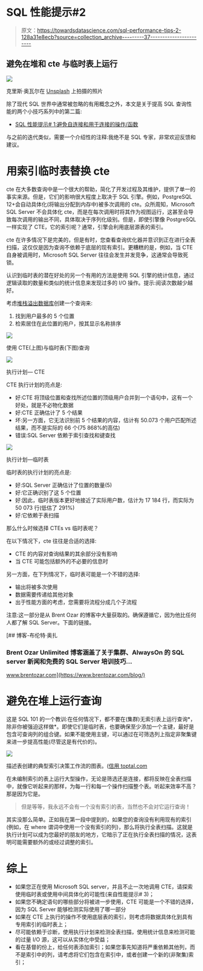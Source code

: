 # SQL 性能提示#2

> 原文：<https://towardsdatascience.com/sql-performance-tips-2-128a31e8ecb?source=collection_archive---------37----------------------->

## 避免在堆和 cte 与临时表上运行

![](img/44a302f3098e21d97b6db4dec1c999fe.png)

克里斯·奥瓦尔在 [Unsplash](https://unsplash.com/?utm_source=medium&utm_medium=referral) 上拍摄的照片

除了现代 SQL 世界中通常被忽略的有用概念之外，本文是关于提高 SQL 查询性能的两个小技巧系列中的第二篇:

*   [SQL 性能提示# 1:避免自连接和用于连接的操作/函数](/sql-performance-tips-1-50eb318cd0e5)

与之前的迭代类似，需要一个介绍性的注释:我绝不是 SQL 专家，非常欢迎反馈和建议。

# 用索引临时表替换 cte

cte 在大多数查询中是一个很大的帮助，简化了开发过程及其维护，提供了单一的事实来源。但是，它们的影响很大程度上取决于 SQL 引擎。例如，PostgreSQL 12+会自动具体化(将输出分配到内存中)被多次调用的 cte。众所周知，Microsoft SQL Server 不会具体化 cte，而是在每次调用时将其作为视图运行，这甚至会导致每次调用的输出不同，具体取决于序列化级别。但是，即使引擎像 PostgreSQL 一样实现了 CTE，它的索引呢？通常，引擎会利用底层源表的索引。

cte 在许多情况下是完美的，但是有时，您查看查询优化器并意识到正在进行全表扫描，这仅仅是因为查询不依赖于底层的现有索引。更糟糕的是，例如，当 CTE 自身被调用时，Microsoft SQL Server 往往会发生并发竞争，这通常会导致死锁。

认识到临时表的潜在好处的另一个有用的方法是使用 SQL 引擎的统计信息，通过逻辑读取的数量和类似的统计信息来发现过多的 I/O 操作。提示:阅读次数越少越好。

考虑[堆栈溢出数据库](https://archive.org/details/stackexchange)创建一个查询来:

1.  找到用户最多的 5 个位置
2.  检索居住在此位置的用户，按其显示名称排序

![](img/eaa3fc773b86e0959d8fa31104e1fa18.png)

使用 CTE(上图)与临时表(下图)查询

![](img/d795250c799f649963a1bdae0a0c523d.png)

执行计划— CTE

CTE 执行计划的亮点是:

*   好:CTE 将顶级位置和查找所述位置的顶级用户合并到一个语句中，这有一个好处，就是不必物化数据
*   好:CTE 正确估计了 5 个结果
*   坏:另一方面，它无法识别前 5 个结果的内容，估计有 50.073 个用户匹配所述结果，而不是实际的 66 个(75 868%的高估)
*   错误:SQL Server 依赖于索引查找和键查找

![](img/3742084f628f6ce875acd85d8a7f3658.png)

执行计划—临时表

临时表的执行计划的亮点是:

*   好:SQL Server 正确估计了位置的数量(5)
*   好:它正确识别了这 5 个位置
*   好:因此，临时表版本更好地接近了实际用户数，估计为 17 184 行，而实际为 50 073 行(低估了 291%)
*   好:它依赖于表扫描

那么什么时候选择 CTEs vs 临时表呢？

在以下情况下，cte 往往是合适的选择:

*   CTE 的内容对查询结果的其余部分没有影响
*   当 CTE 可能包括额外的不必要的信息时

另一方面，在下列情况下，临时表可能是一个不错的选择:

*   输出将被多次使用
*   数据需要传递给其他对象
*   出于性能方面的考虑，您需要将流程分成几个子流程

注意:这一部分是从 Brent Ozar 的博客中大量获取的。确保遵循它，因为他比任何人都了解 SQL Server。下面的链接。

[](https://www.brentozar.com/blog/) [## 博客-布伦特·奥扎

### Brent Ozar Unlimited 博客涵盖了关于集群、AlwaysOn 的 SQL server 新闻和免费的 SQL Server 培训技巧…

www.brentozar.com](https://www.brentozar.com/blog/) 

# 避免在堆上运行查询

这是 SQL 101 的一个教训:在任何情况下，都不要在(集群)无索引表上运行查询*，除非你被强迫这样做*。即使它们是临时表，也要确保至少添加一个主键，最好是包含可查询列的组合键。如果不能使用主键，可以通过在可筛选列上指定非聚集键来进一步提高性能(尽管这是有代价的)。

![](img/e9367c3598d74701cde9076ad49b1ffe.png)

描述表创建的典型索引决策工作流的图表。([信用 toptal.com](http://total.com)

在未编制索引的表上运行大型操作，无论是筛选还是连接，都将反映在全表扫描中，就像它听起来的那样，为每一行和每一个操作扫描整个表。听起来效率不高？那是因为它是。

> 但是等等，我永远不会有一个没有索引的表，当然也不会对它运行查询！

其实没那么简单。正如我在第一段中提到的，如果您的查询没有利用现有的索引(例如，在 where 谓词中使用一个没有索引的列)，那么将执行全表扫描。这就是执行计划可以成为您最好的朋友的地方，它暗示了正在执行全表扫描的情况，这表明可能需要额外的或经过调整的索引。

# 综上

*   如果您正在使用 Microsoft SQL server，并且不止一次地调用 CTE，请探索使用临时表或使用中间具体化的可能性(来自性能提示# 3)；
*   如果您不确定语句的哪些部分将被进一步使用，CTE 可能是一个不错的选择，因为 SQL Server 能够检测实际使用了哪一部分
*   如果在 CTE 上执行的操作不使用底层表的索引，则考虑将数据具体化到具有专用索引的临时表上；
*   尽可能依赖于诊断，使用执行计划来检测全表扫描，使用统计信息来检测可能的过量 I/O 源，这可以从实体化中受益；
*   看在基督的份上，给任何表添加索引；如果您事先知道将严重依赖其他列，而不是索引中的列，请考虑将它们包含在索引中，或者创建一个新的(非聚集)索引；